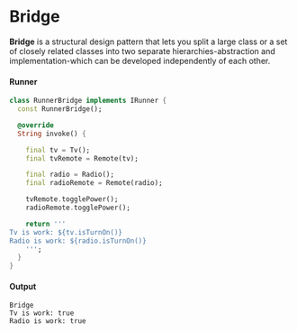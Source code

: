 Bridge
===

**Bridge** is a structural design pattern that lets you split a large class or a set of closely
related classes into two separate hierarchies-abstraction and implementation-which can be developed
independently of each other.

#### Runner

```dart
class RunnerBridge implements IRunner {
  const RunnerBridge();

  @override
  String invoke() {

    final tv = Tv();
    final tvRemote = Remote(tv);

    final radio = Radio();
    final radioRemote = Remote(radio);

    tvRemote.togglePower();
    radioRemote.togglePower();

    return '''
Tv is work: ${tv.isTurnOn()}
Radio is work: ${radio.isTurnOn()}
    ''';
  }
}
```

#### Output

```shell
Bridge
Tv is work: true
Radio is work: true
```